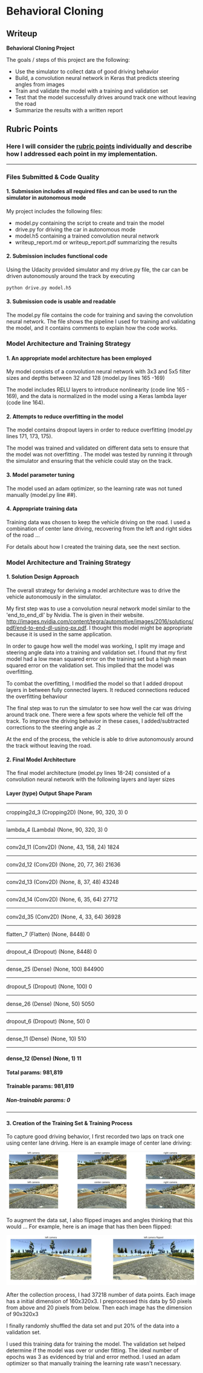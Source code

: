 # **Behavioral Cloning** 

## Writeup 



**Behavioral Cloning Project**

The goals / steps of this project are the following:
* Use the simulator to collect data of good driving behavior
* Build, a convolution neural network in Keras that predicts steering angles from images
* Train and validate the model with a training and validation set
* Test that the model successfully drives around track one without leaving the road
* Summarize the results with a written report


## Rubric Points
### Here I will consider the [rubric points](https://review.udacity.com/#!/rubrics/432/view) individually and describe how I addressed each point in my implementation.  

---
### Files Submitted & Code Quality

#### 1. Submission includes all required files and can be used to run the simulator in autonomous mode

My project includes the following files:
* model.py containing the script to create and train the model
* drive.py for driving the car in autonomous mode
* model.h5 containing a trained convolution neural network 
* writeup_report.md or writeup_report.pdf summarizing the results

#### 2. Submission includes functional code
Using the Udacity provided simulator and my drive.py file, the car can be driven autonomously around the track by executing 
```sh
python drive.py model.h5
```

#### 3. Submission code is usable and readable

The model.py file contains the code for training and saving the convolution neural network. The file shows the pipeline I used for training and validating the model, and it contains comments to explain how the code works.

### Model Architecture and Training Strategy

#### 1. An appropriate model architecture has been employed

My model consists of a convolution neural network with 3x3 and 5x5 filter sizes and depths between 32 and 128 (model.py lines 165 -169) 

The model includes RELU layers to introduce nonlinearity (code line 165 - 169), and the data is normalized in the model using a Keras lambda layer (code line 164). 

#### 2. Attempts to reduce overfitting in the model

The model contains dropout layers in order to reduce overfitting (model.py lines 171, 173, 175). 

The model was trained and validated on different data sets to ensure that the model was not overfitting . The model was tested by running it through the simulator and ensuring that the vehicle could stay on the track.

#### 3. Model parameter tuning

The model used an adam optimizer, so the learning rate was not tuned manually (model.py line ##).

#### 4. Appropriate training data

Training data was chosen to keep the vehicle driving on the road. I used a combination of center lane driving, recovering from the left and right sides of the road ... 

For details about how I created the training data, see the next section. 

### Model Architecture and Training Strategy

#### 1. Solution Design Approach

The overall strategy for deriving a model architecture was to drive the vehicle autonomously in the simulator.

My first step was to use a convolution neural network model similar to the 'end_to_end_dl' by Nvidia. The is given in their website. http://images.nvidia.com/content/tegra/automotive/images/2016/solutions/pdf/end-to-end-dl-using-px.pdf. 
I thought this model might be appropriate because it is used in the same application.

In order to gauge how well the model was working, I split my image and steering angle data into a training and validation set. I found that my first model had a low mean squared error on the training set but a high mean squared error on the validation set. This implied that the model was overfitting. 

To combat the overfitting, I modified the model so that I added dropout layers in between fully connected layers. It reduced connections reduced the overfitting behaviour

The final step was to run the simulator to see how well the car was driving around track one. There were a few spots where the vehicle fell off the track.  To improve the driving behavior in these cases, I added/subtracted corrections to the steering angle as .2

At the end of the process, the vehicle is able to drive autonomously around the track without leaving the road.

#### 2. Final Model Architecture

The final model architecture (model.py lines 18-24) consisted of a convolution neural network with the following layers and layer sizes 

#### Layer (type)                 Output Shape              Param  
_________________________________________________________________
cropping2d_3 (Cropping2D)    (None, 90, 320, 3)        0         
_________________________________________________________________
lambda_4 (Lambda)            (None, 90, 320, 3)        0         
_________________________________________________________________
conv2d_11 (Conv2D)           (None, 43, 158, 24)       1824      
_________________________________________________________________
conv2d_12 (Conv2D)           (None, 20, 77, 36)        21636     
_________________________________________________________________
conv2d_13 (Conv2D)           (None, 8, 37, 48)         43248     
_________________________________________________________________
conv2d_14 (Conv2D)           (None, 6, 35, 64)         27712     
_________________________________________________________________
conv2d_35 (Conv2D)           (None, 4, 33, 64)         36928     
_________________________________________________________________
flatten_7 (Flatten)          (None, 8448)              0         
_________________________________________________________________
dropout_4 (Dropout)          (None, 8448)              0         
_________________________________________________________________
dense_25 (Dense)             (None, 100)               844900    
_________________________________________________________________
dropout_5 (Dropout)          (None, 100)               0         
_________________________________________________________________
dense_26 (Dense)             (None, 50)                5050      
_________________________________________________________________
dropout_6 (Dropout)          (None, 50)                0         
_________________________________________________________________
dense_11 (Dense)             (None, 10)                510       
_________________________________________________________________
#### dense_12 (Dense)             (None, 1)                 11        
#### Total params: 981,819
#### Trainable params: 981,819
##### Non-trainable params: 0
_________________________________________________________________

#### 3. Creation of the Training Set & Training Process

To capture good driving behavior, I first recorded two laps on track one using center lane driving. Here is an example image of center lane driving:

![alt text](./images/cameraimages.JPG)


To augment the data sat, I also flipped images and angles thinking that this would ... For example, here is an image that has then been flipped:

![alt text](./images/flippedimage.JPG)


After the collection process, I had 37218 number of data points. Each image has a initial dimension of 160x320x3. I preprocessed this data by 50 pixels from above and 20 pixels from below. Then each image has the dimension of 90x320x3


I finally randomly shuffled the data set and put 20% of the data into a validation set. 

I used this training data for training the model. The validation set helped determine if the model was over or under fitting. The ideal number of epochs was 3 as evidenced by trial and error method. I used an adam optimizer so that manually training the learning rate wasn't necessary.
